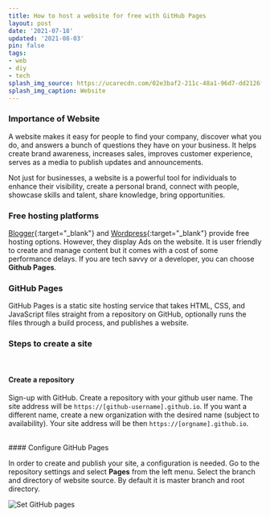 ```yaml
---
title: How to host a website for free with GitHub Pages
layout: post
date: '2021-07-18'
updated: '2021-08-03'
pin: false
tags:
- web
- diy
- tech
splash_img_source: https://ucarecdn.com/02e3baf2-211c-48a1-96d7-dd2126fc4e8a/-/preview/-/quality/smart/-/format/auto/
splash_img_caption: Website
---
```


### Importance of Website

A website makes it easy for people to find your company, discover what you do, and answers a bunch of questions they have on your business. It helps create brand awareness, increases sales, improves customer experience, serves as a media to publish updates and announcements.

Not just for businesses, a website is a powerful tool for individuals to enhance their visibility, create a personal brand, connect with people, showcase skills and talent,  share knowledge, bring  opportunities.

### Free hosting platforms

 [Blogger](https://www.blogger.com){:target="_blank"} and [Wordpress](https://www.wordpress.com){:target="_blank"} provide free hosting options.
However, they display Ads on the website. It is user friendly to create and manage content but it comes with a cost of some performance delays.  If you are tech savvy or a developer, you can choose **Github Pages**.

### GitHub Pages

GitHub Pages is a static site hosting service that takes HTML, CSS, and JavaScript files straight from a repository on GitHub, optionally runs the files through a build process, and publishes a website.

### Steps to create a site
<br/>

#### Create a repository

Sign-up with GitHub. Create a repository with your github user name. The site address will be `https://[github-username].github.io`. If you want a different name, create a new organization with the desired name (subject to availability). Your site address will be then `https://[orgname].github.io`.

<br/>
#### Configure GitHub Pages

In order to create and publish your site, a configuration is needed. Go to the repository settings and select **Pages** from the left menu. Select the branch and directory of website source. By default it is master branch and root directory.

![Set GitHub pages](/assets/img/ghpages/settings.png)

